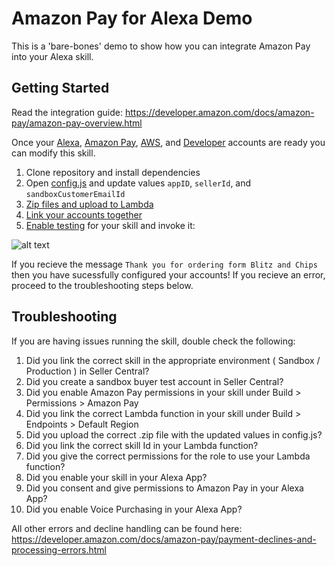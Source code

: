 # Amazon Pay for Alexa Demo
This is a 'bare-bones' demo to show how you can integrate Amazon Pay into your Alexa skill.  

## Getting Started
Read the integration guide: https://developer.amazon.com/docs/amazon-pay/amazon-pay-overview.html
  
Once your [Alexa](https://alexa.amazon.com/), [Amazon Pay](https://pay.amazon.com/), [AWS](https://aws.amazon.com/), and [Developer](https://developer.amazon.com/) accounts are ready you can modify this skill.
1. Clone repository and install dependencies
2. Open [config.js](config.js) and update values `appID`, `sellerId`, and `sandboxCustomerEmailId`
3. [Zip files and upload to Lambda](https://developer.amazon.com/docs/custom-skills/deploy-a-sample-skill-to-aws-lambda.html#preparing-a-nodejs-sample-to-deploy-in-lambda)
4. [Link your accounts together](https://developer.amazon.com/docs/amazon-pay/amazon-pay-overview.html)
5. [Enable testing](https://developer.amazon.com/docs/devconsole/test-your-skill.html) for your skill and invoke it:  

  ![alt text](https://i.imgur.com/joMdlZl.png)

If you recieve the message `Thank you for ordering form Blitz and Chips` then you have sucessfully configured your accounts! If you recieve an error, proceed to the troubleshooting steps below.

## Troubleshooting

If you are having issues running the skill, double check the following:
1. Did you link the correct skill in the appropriate environment ( Sandbox / Production ) in Seller Central? 
2. Did you create a sandbox buyer test account in Seller Central?
3. Did you enable Amazon Pay permissions in your skill under Build > Permissions > Amazon Pay
4. Did you link the correct Lambda function in your skill under Build > Endpoints > Default Region
5. Did you upload the correct .zip file with the updated values in config.js?
6. Did you link the correct skill Id in your Lambda function?
7. Did you give the correct permissions for the role to use your Lambda function?
8. Did you enable your skill in your Alexa App?
9. Did you consent and give permissions to Amazon Pay in your Alexa App?
10. Did you enable Voice Purchasing in your Alexa App?

All other errors and decline handling can be found here: https://developer.amazon.com/docs/amazon-pay/payment-declines-and-processing-errors.html
